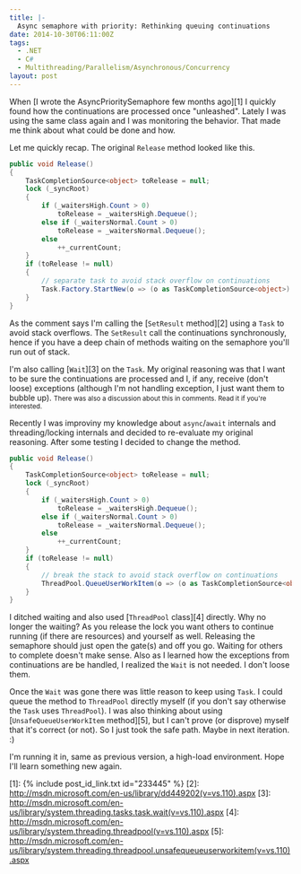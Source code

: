 ```yaml
---
title: |-
  Async semaphore with priority: Rethinking queuing continuations
date: 2014-10-30T06:11:00Z
tags:
  - .NET
  - C#
  - Multithreading/Parallelism/Asynchronous/Concurrency
layout: post
---
```

When [I wrote the AsyncPrioritySemaphore few months ago][1] I quickly found how the continuations are processed once "unleashed". Lately I was using the same class again and I was monitoring the behavior. That made me think about what could be done and how.

<!-- excerpt -->

Let me quickly recap. The original `Release` method looked like this.

```csharp
public void Release()
{
	TaskCompletionSource<object> toRelease = null;
	lock (_syncRoot)
	{
		if (_waitersHigh.Count > 0)
			toRelease = _waitersHigh.Dequeue();
		else if (_waitersNormal.Count > 0)
			toRelease = _waitersNormal.Dequeue();
		else
			++_currentCount;
	}
	if (toRelease != null)
	{
		// separate task to avoid stack overflow on continuations
		Task.Factory.StartNew(o => (o as TaskCompletionSource<object>).SetResult(null), toRelease, TaskCreationOptions.HideScheduler).Wait();
	}
}
```

As the comment says I'm calling the [`SetResult` method][2] using a `Task` to avoid stack overflows. The `SetResult` call the continuations synchronously, hence if you have a deep chain of methods waiting on the semaphore you'll run out of stack. 

I'm also calling [`Wait`][3] on the `Task`. My original reasoning was that I want to be sure the continuations are processed and I, if any, receive (don't loose) exceptions (although I'm not handling exception, I just want them to bubble up). <small>There was also a discussion about this in comments. Read it if you're interested.</small>

Recently I was improviny my knowledge about `async`/`await` internals and threading/locking internals and decided to re-evaluate my original reasoning. After some testing I decided to change the method.

```csharp
public void Release()
{
	TaskCompletionSource<object> toRelease = null;
	lock (_syncRoot)
	{
		if (_waitersHigh.Count > 0)
			toRelease = _waitersHigh.Dequeue();
		else if (_waitersNormal.Count > 0)
			toRelease = _waitersNormal.Dequeue();
		else
			++_currentCount;
	}
	if (toRelease != null)
	{
		// break the stack to avoid stack overflow on continuations
		ThreadPool.QueueUserWorkItem(o => (o as TaskCompletionSource<object>).SetResult(null), toRelease);
	}
}
```

I ditched waiting and also used [`ThreadPool` class][4] directly. Why no longer the waiting? As you release the lock you want others to continue running (if there are resources) and yourself as well. Releasing the semaphore should just open the gate(s) and off you go. Waiting for others to complete doesn't make sense. Also as I learned how the exceptions from continuations are be handled, I realized the `Wait` is not needed. I don't loose them.

Once the `Wait` was gone there was little reason to keep using `Task`. I could queue the method to `ThreadPool` directly myself (if you don't say otherwise the `Task` uses `ThreadPool`). I was also thinking about using [`UnsafeQueueUserWorkItem` method][5], but I can't prove (or disprove) myself that it's correct (or not). So I just took the safe path. Maybe in next iteration. :)

I'm running it in, same as previous version, a high-load environment. Hope I'll learn something new again.

[1]: {% include post_id_link.txt id="233445" %}
[2]: http://msdn.microsoft.com/en-us/library/dd449202(v=vs.110).aspx
[3]: http://msdn.microsoft.com/en-us/library/system.threading.tasks.task.wait(v=vs.110).aspx
[4]: http://msdn.microsoft.com/en-us/library/system.threading.threadpool(v=vs.110).aspx
[5]: http://msdn.microsoft.com/en-us/library/system.threading.threadpool.unsafequeueuserworkitem(v=vs.110).aspx